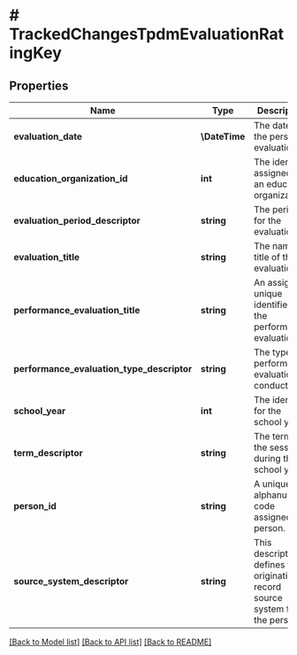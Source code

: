 # # TrackedChangesTpdmEvaluationRatingKey

## Properties

Name | Type | Description | Notes
------------ | ------------- | ------------- | -------------
**evaluation_date** | **\DateTime** | The date for the person&#39;s evaluation. | [optional]
**education_organization_id** | **int** | The identifier assigned to an education organization. | [optional]
**evaluation_period_descriptor** | **string** | The period for the evaluation. | [optional]
**evaluation_title** | **string** | The name or title of the evaluation. | [optional]
**performance_evaluation_title** | **string** | An assigned unique identifier for the performance evaluation. | [optional]
**performance_evaluation_type_descriptor** | **string** | The type of performance evaluation conducted. | [optional]
**school_year** | **int** | The identifier for the school year. | [optional]
**term_descriptor** | **string** | The term for the session during the school year. | [optional]
**person_id** | **string** | A unique alphanumeric code assigned to a person. | [optional]
**source_system_descriptor** | **string** | This descriptor defines the originating record source system for the person. | [optional]

[[Back to Model list]](../../README.md#models) [[Back to API list]](../../README.md#endpoints) [[Back to README]](../../README.md)
